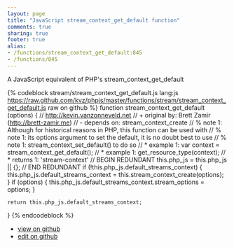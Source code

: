 ```yaml
---
layout: page
title: "JavaScript stream_context_get_default function"
comments: true
sharing: true
footer: true
alias:
- /functions/stream_context_get_default:845
- /functions/845
---
```

A JavaScript equivalent of PHP's stream_context_get_default

{% codeblock stream/stream_context_get_default.js lang:js https://raw.github.com/kvz/phpjs/master/functions/stream/stream_context_get_default.js raw on github %}
function stream_context_get_default (options) {
    // http://kevin.vanzonneveld.net
    // +   original by: Brett Zamir (http://brett-zamir.me)
    // -    depends on: stream_context_create
    // %          note 1: Although for historical reasons in PHP, this function can be used with
    // %          note 1: its options argument to set the default, it is no doubt best to use
    // %          note 1: stream_context_set_default() to do so
    // *     example 1: var context = stream_context_get_default();
    // *     example 1: get_resource_type(context);
    // *     returns 1: 'stream-context'
    // BEGIN REDUNDANT
    this.php_js = this.php_js || {};
    // END REDUNDANT
    if (!this.php_js.default_streams_context) {
        this.php_js.default_streams_context = this.stream_context_create(options);
    }
    if (options) {
        this.php_js.default_streams_context.stream_options = options;
    }

    return this.php_js.default_streams_context;
}
{% endcodeblock %}

 - [view on github](https://github.com/kvz/phpjs/blob/master/functions/stream/stream_context_get_default.js)
 - [edit on github](https://github.com/kvz/phpjs/edit/master/functions/stream/stream_context_get_default.js)

